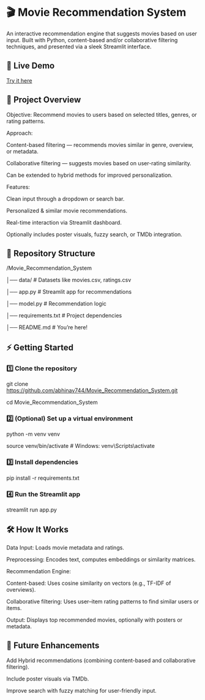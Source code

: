 # 🎬 Movie Recommendation System

An interactive recommendation engine that suggests movies based on user input. Built with Python, content-based and/or collaborative filtering techniques, and presented via a sleek Streamlit interface.

## 🚀 Live Demo

[Try it here](https://uw7rpx7nwmnf6wqy89bbhm.streamlit.app/)

## 📖 Project Overview

Objective: Recommend movies to users based on selected titles, genres, or rating patterns.

Approach:

Content-based filtering — recommends movies similar in genre, overview, or metadata.

Collaborative filtering — suggests movies based on user-rating similarity.

Can be extended to hybrid methods for improved personalization.

Features:

Clean input through a dropdown or search bar.

Personalized & similar movie recommendations.

Real-time interaction via Streamlit dashboard.

Optionally includes poster visuals, fuzzy search, or TMDb integration.

## 📂 Repository Structure

/Movie_Recommendation_System

│── data/                         # Datasets like movies.csv, ratings.csv

│── app.py                        # Streamlit app for recommendations

│── model.py                      # Recommendation logic

│── requirements.txt              # Project dependencies

│── README.md                     # You’re here!


## ⚡ Getting Started

### 1️⃣ Clone the repository

git clone https://github.com/abhinav744/Movie_Recommendation_System.git

cd Movie_Recommendation_System

### 2️⃣ (Optional) Set up a virtual environment

python -m venv venv

source venv/bin/activate  # Windows: venv\Scripts\activate

### 3️⃣ Install dependencies

pip install -r requirements.txt

### 4️⃣ Run the Streamlit app

streamlit run app.py

## 🛠 How It Works

Data Input: Loads movie metadata and ratings.

Preprocessing: Encodes text, computes embeddings or similarity matrices.

Recommendation Engine:

Content-based: Uses cosine similarity on vectors (e.g., TF-IDF of overviews).

Collaborative filtering: Uses user–item rating patterns to find similar users or items.

Output: Displays top recommended movies, optionally with posters or metadata.

## 🚀 Future Enhancements

Add Hybrid recommendations (combining content-based and collaborative filtering).

Include poster visuals via TMDb.

Improve search with fuzzy matching for user-friendly input.
